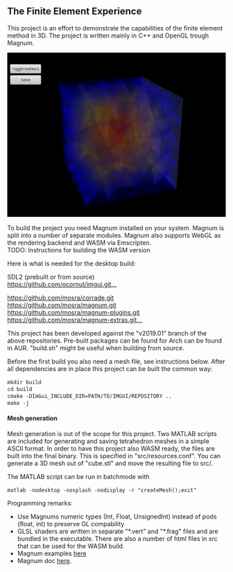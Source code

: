 ## The Finite Element Experience

This project is an effort to demonstrate the capabilities of the finite element method in 3D. The project is written mainly in C++ and OpenGL trough Magnum.

![](screenshot.png)

To build the project you need Magnum installed on your system. Magnum is split into a number of separate modules. Magnum also supports WebGL as the rendering backend and WASM via Emscripten.  
TODO:
Instructions for building the WASM version

Here is what is needed for the desktop build:

SDL2 (prebuilt or from source)  
https://github.com/ocornut/imgui.git__

https://github.com/mosra/corrade.git  
https://github.com/mosra/magnum.git  
https://github.com/mosra/magnum-plugins.git  
https://github.com/mosra/magnum-extras.git__

This project has been developed against the "v2019.01" branch of the above repositories. Pre-built packages can be found for Arch can be found in AUR. "build.sh" might be useful when building from source.

Before the first build you also need a mesh file, see instructions below. After all dependencies are in place this project can be built the common way:

```
mkdir build
cd build
cmake -DImGui_INCLUDE_DIR=PATH/TO/IMGUI/REPOSITORY ..
make -j
```

#### Mesh generation
Mesh generation is out of the scope for this project. Two MATLAB scripts are included for generating and saving tetrahedron meshes in a simple ASCII format. In order to have this project also WASM ready, the files are built into the final binary. This is specified in "src/resources.conf". You can generate a 3D mesh out of "cube.stl" and move the resulting file to src/.

The MATLAB script can be run in batchmode with
```
matlab -nodesktop -nosplash -nodisplay -r "createMesh();exit"
```


Programming remarks:
- Use Magnums numeric types (Int, Float, UnsignedInt) instead of pods (float, int) to preserve GL compability
- GLSL shaders are written in separate "\*.vert" and "\*.frag" files and are bundled in the executable. There are also a number of html files in src that can be used for the WASM build.
- Magnum examples [here](https://github.com/mosra/magnum-examples)
- Magnum doc [here](https://doc.magnum.graphics/magnum/getting-started.html).
